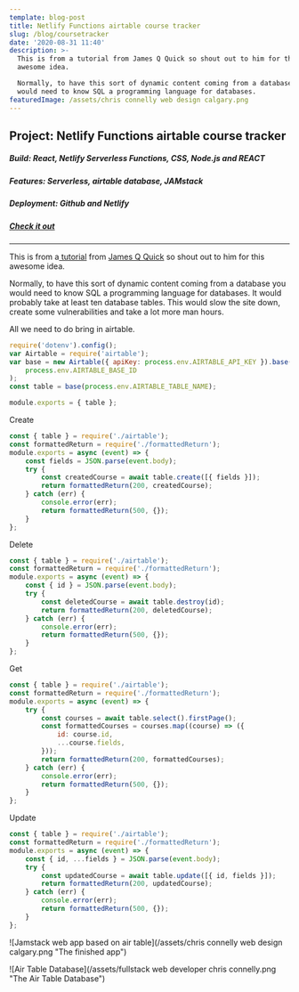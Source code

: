 ```yaml
---
template: blog-post
title: Netlify Functions airtable course tracker
slug: /blog/coursetracker
date: '2020-08-31 11:40'
description: >-
  This is from a tutorial from James Q Quick so shout out to him for this
  awesome idea.

  Normally, to have this sort of dynamic content coming from a database you
  would need to know SQL a programming language for databases.
featuredImage: /assets/chris connelly web design calgary.png
---
```

## Project: Netlify Functions airtable course tracker

##### Build: React, Netlify Serverless Functions, CSS, Node.js and REACT

##### Features: Serverless, airtable database, JAMstack

##### Deployment: Github and Netlify

##### [Check it out](https://airtable-react-course-tracker.netlify.app/)

- - -

This is from a[ tutorial](https://youtu.be/VxlbcoJ3nnc) from [James Q Quick](https://github.com/jamesqquick) so shout out to him for this awesome idea.

Normally, to have this sort of dynamic content coming from a database you would need to know SQL a programming language for databases. It would probably take at least ten database tables. This would slow the site down, create some vulnerabilities and take a lot more man hours. 



All we need to do bring in airtable.

```javascript
require('dotenv').config();
var Airtable = require('airtable');
var base = new Airtable({ apiKey: process.env.AIRTABLE_API_KEY }).base(
    process.env.AIRTABLE_BASE_ID
);
const table = base(process.env.AIRTABLE_TABLE_NAME);

module.exports = { table };
```



Create

```javascript
const { table } = require('./airtable');
const formattedReturn = require('./formattedReturn');
module.exports = async (event) => {
    const fields = JSON.parse(event.body);
    try {
        const createdCourse = await table.create([{ fields }]);
        return formattedReturn(200, createdCourse);
    } catch (err) {
        console.error(err);
        return formattedReturn(500, {});
    }
};
```

Delete

```javascript
const { table } = require('./airtable');
const formattedReturn = require('./formattedReturn');
module.exports = async (event) => {
    const { id } = JSON.parse(event.body);
    try {
        const deletedCourse = await table.destroy(id);
        return formattedReturn(200, deletedCourse);
    } catch (err) {
        console.error(err);
        return formattedReturn(500, {});
    }
};
```

Get

```javascript
const { table } = require('./airtable');
const formattedReturn = require('./formattedReturn');
module.exports = async (event) => {
    try {
        const courses = await table.select().firstPage();
        const formattedCourses = courses.map((course) => ({
            id: course.id,
            ...course.fields,
        }));
        return formattedReturn(200, formattedCourses);
    } catch (err) {
        console.error(err);
        return formattedReturn(500, {});
    }
};

```

Update

```javascript
const { table } = require('./airtable');
const formattedReturn = require('./formattedReturn');
module.exports = async (event) => {
    const { id, ...fields } = JSON.parse(event.body);
    try {
        const updatedCourse = await table.update([{ id, fields }]);
        return formattedReturn(200, updatedCourse);
    } catch (err) {
        console.error(err);
        return formattedReturn(500, {});
    }
};

```



![Jamstack web app based on air table](/assets/chris connelly web design calgary.png "The finished app")

![Air Table Database](/assets/fullstack web developer chris connelly.png "The Air Table Database")
